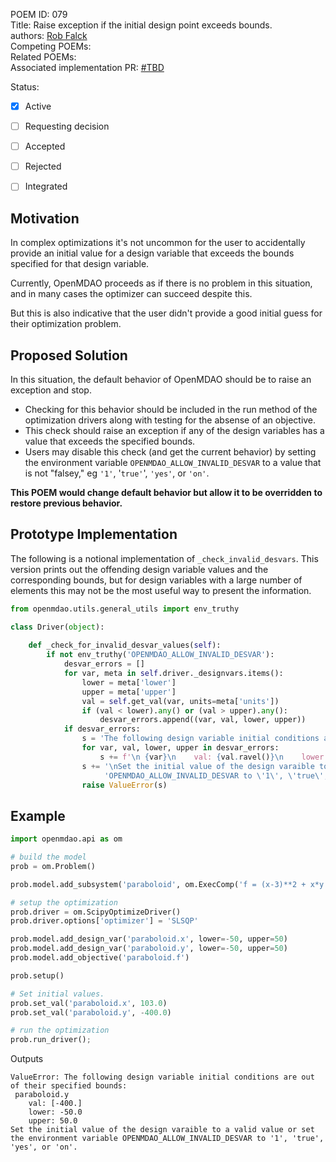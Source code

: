 POEM ID: 079  
Title: Raise exception if the initial design point exceeds bounds.  
authors: [Rob Falck](https://github.com/robfalck)  
Competing POEMs:  
Related POEMs:  
Associated implementation PR: [#TBD](https://github.com/OpenMDAO/OpenMDAO/pulls)  

Status:

- [x] Active
- [ ] Requesting decision
- [ ] Accepted
- [ ] Rejected
- [ ] Integrated


## Motivation

In complex optimizations it's not uncommon for the user to accidentally provide an initial value 
for a design variable that exceeds the bounds specified for that design variable.

Currently, OpenMDAO proceeds as if there is no problem in this situation, and in many cases the optimizer can succeed despite this.

But this is also indicative that the user didn't provide a good initial guess for their optimization problem.

## Proposed Solution

In this situation, the default behavior of OpenMDAO should be to raise an exception and stop.

- Checking for this behavior should be included in the run method of the optimization drivers along with testing for the absense of an objective.
- This check should raise an exception if any of the design variables has a value that exceeds the specified bounds.
- Users may disable this check (and get the current behavior) by setting the environment variable `OPENMDAO_ALLOW_INVALID_DESVAR` to a value that is not "falsey," eg `'1'`, '`true'`', `'yes'`, or `'on'`.

**This POEM would change default behavior but allow it to be overridden to restore previous behavior.**

## Prototype Implementation

The following is a notional implementation of `_check_invalid_desvars`.
This version prints out the offending design variable values and the corresponding bounds, but for design variables with a large number of elements this may not be the most useful way to present the information.

```python
from openmdao.utils.general_utils import env_truthy

class Driver(object):
    
    def _check_for_invalid_desvar_values(self):
        if not env_truthy('OPENMDAO_ALLOW_INVALID_DESVAR'):
            desvar_errors = []
            for var, meta in self.driver._designvars.items():
                lower = meta['lower']
                upper = meta['upper']
                val = self.get_val(var, units=meta['units'])
                if (val < lower).any() or (val > upper).any():
                    desvar_errors.append((var, val, lower, upper))
            if desvar_errors:
                s = 'The following design variable initial conditions are out of their specified bounds:'
                for var, val, lower, upper in desvar_errors:
                    s += f'\n {var}\n    val: {val.ravel()}\n    lower: {lower}\n    upper: {upper}'
                s += '\nSet the initial value of the design varaible to a valid value or set the environment variable ' \
                     'OPENMDAO_ALLOW_INVALID_DESVAR to \'1\', \'true\', \'yes\', or \'on\'.'
                raise ValueError(s)
```

## Example

```python
import openmdao.api as om

# build the model
prob = om.Problem()

prob.model.add_subsystem('paraboloid', om.ExecComp('f = (x-3)**2 + x*y + (y+4)**2 - 3'))

# setup the optimization
prob.driver = om.ScipyOptimizeDriver()
prob.driver.options['optimizer'] = 'SLSQP'

prob.model.add_design_var('paraboloid.x', lower=-50, upper=50)
prob.model.add_design_var('paraboloid.y', lower=-50, upper=50)
prob.model.add_objective('paraboloid.f')

prob.setup()

# Set initial values.
prob.set_val('paraboloid.x', 103.0)
prob.set_val('paraboloid.y', -400.0)

# run the optimization
prob.run_driver();
```

Outputs

```text
ValueError: The following design variable initial conditions are out of their specified bounds:
 paraboloid.y
    val: [-400.]
    lower: -50.0
    upper: 50.0
Set the initial value of the design varaible to a valid value or set the environment variable OPENMDAO_ALLOW_INVALID_DESVAR to '1', 'true', 'yes', or 'on'.
```
